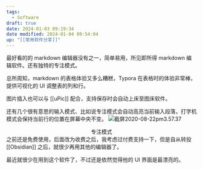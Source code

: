 ```yaml
---
tags:
  - Software
draft: true
date: 2024-01-03 09:19:34
date modified: 2024-01-04 09:54:04
up: "[[常用软件分享]]"
---
```


最好看的的 markdown 编辑器没有之一，简单易用，所见即所得 markdown 编辑软件。还有独特的专注模式。

总所周知，markdown 的表格体验又多么糟糕，Typora 在表格时的体验非常棒，提供可视化的 UI 调整表的列和行。

图片插入也可以与 [[uPic]] 配合，支持保存时会自动上床至图床软件。

还有几个很有意思的输入模式、比如说专注模式会自动高亮当前输入段落，打字机模式会保持当前行的位置在屏幕中央不变。
![截屏2020-08-22pm3.57.37](https://txx-1257178398.cos.ap-shanghai.myqcloud.com/uPic/%E6%88%AA%E5%B1%8F2020-08-22%20pm3.57.37.png)<center>专注模式</center>
之前还是免费使用，后面改为收费之后，我考虑过付费支持一下，但是自从转投 [[Obsidian]] 之后，就很少再用其他的编辑器了。

最近就很少在用到这个软件了，不过还是依然觉得他的 UI 界面是最漂亮的。
